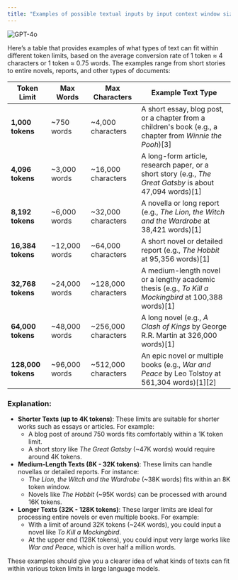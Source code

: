 ```yaml
---
title: "Examples of possible textual inputs by input context window size"
---
```

![GPT-4o](https://img.shields.io/badge/GPT--4o-3333FF?style=for-the-badge&logo=openai&logoColor=white)


Here’s a table that provides examples of what types of text can fit within different token limits, based on the average conversion rate of 1 token ≈ 4 characters or 1 token ≈ 0.75 words. The examples range from short stories to entire novels, reports, and other types of documents:

| **Token Limit**    | **Max Words**  | **Max Characters**   | **Example Text Type**                                                                                      |
| ------------------ | -------------- | -------------------- | ---------------------------------------------------------------------------------------------------------- |
| **1,000 tokens**   | \~750 words    | \~4,000 characters   | A short essay, blog post, or a chapter from a children's book (e.g., a chapter from *Winnie the Pooh*)\[3] |
| **4,096 tokens**   | \~3,000 words  | \~16,000 characters  | A long-form article, research paper, or a short story (e.g., *The Great Gatsby* is about 47,094 words)\[1] |
| **8,192 tokens**   | \~6,000 words  | \~32,000 characters  | A novella or long report (e.g., *The Lion, the Witch and the Wardrobe* at 38,421 words)\[1]                |
| **16,384 tokens**  | \~12,000 words | \~64,000 characters  | A short novel or detailed report (e.g., *The Hobbit* at 95,356 words)\[1]                                  |
| **32,768 tokens**  | \~24,000 words | \~128,000 characters | A medium-length novel or a lengthy academic thesis (e.g., *To Kill a Mockingbird* at 100,388 words)\[1]    |
| **64,000 tokens**  | \~48,000 words | \~256,000 characters | A long novel (e.g., *A Clash of Kings* by George R.R. Martin at 326,000 words)\[1]                         |
| **128,000 tokens** | \~96,000 words | \~512,000 characters | An epic novel or multiple books (e.g., *War and Peace* by Leo Tolstoy at 561,304 words)\[1]\[2]            |

### Explanation:

- **Shorter Texts (up to 4K tokens)**: These limits are suitable for shorter works such as essays or articles. For example:
  - A blog post of around 750 words fits comfortably within a 1K token limit.
  - A short story like *The Great Gatsby* (\~47K words) would require around 4K tokens.
- **Medium-Length Texts (8K - 32K tokens)**: These limits can handle novellas or detailed reports. For instance:
  - *The Lion, the Witch and the Wardrobe* (\~38K words) fits within an 8K token window.
  - Novels like *The Hobbit* (\~95K words) can be processed with around 16K tokens.
- **Longer Texts (32K - 128K tokens)**: These larger limits are ideal for processing entire novels or even multiple books. For example:
  - With a limit of around 32K tokens (\~24K words), you could input a novel like *To Kill a Mockingbird*.
  - At the upper end (128K tokens), you could input very large works like *War and Peace*, which is over half a million words.

These examples should give you a clearer idea of what kinds of texts can fit within various token limits in large language models.

&#x20;
